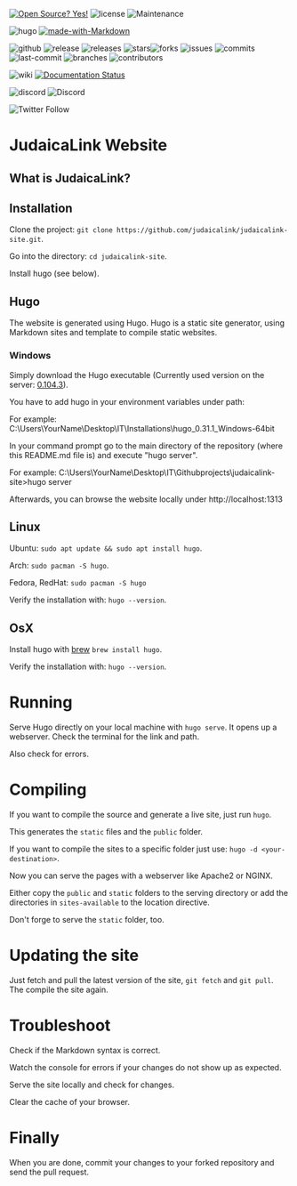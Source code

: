 [![Open Source? Yes!](https://badgen.net/badge/Open%20Source%20%3F/Yes%21/blue?icon=github)](https://github.com/Naereen/badges/)
![license](https://badgen.net/badge/license/MIT/blue)
![Maintenance](https://img.shields.io/maintenance/yes/2022)

![hugo](https://img.shields.io/badge/hugo-v0.104.3-green?style=plastic&logo=hugo&link=https://github.com/gohugoio/hugo)
[![made-with-Markdown](https://img.shields.io/badge/Made%20with-Markdown-1f425f.svg)](http://commonmark.org)

![github](https://badgen.net/badge/icon/github?icon=github&label)
![release](https://badgen.net/github/release/judaicalink/judaicalink-site?color=green)
![releases](https://badgen.net/github/releases/judaicalink/judaicalink-site)
![stars](https://badgen.net/github/stars/judaicalink/judaicalink-site)![forks](https://badgen.net/github/forks/judaicalink/judaicalink-site)
![issues](https://badgen.net/github/issues/judaicalink/judaicalink-site)
![commits](https://badgen.net/github/commits/judaicalink/judaicalink-site)
![last-commit](https://badgen.net/github/last-commit/judaicalink/judaicalink-site)
![branches](https://badgen.net/github/branches/judaicalink/judaicalink-site)
![contributors](https://badgen.net/github/contributors/judaicalink/judaicalink-site)

![wiki](https://badgen.net/badge/icon/wiki?icon=wiki&label)
[![Documentation Status](https://readthedocs.org/projects/judaicalink-labs/badge/?version=latest)](http://judaicalink-labs.readthedocs.io/?badge=latest)

![discord](https://badgen.net/badge/icon/discord?icon=discord&label)
![Discord](https://img.shields.io/discord/696646598868074576)

![Twitter Follow](https://img.shields.io/twitter/follow/judaicalink?style=social)

# JudaicaLink Website

## What is JudaicaLink?

## Installation
Clone the project: `git clone https://github.com/judaicalink/judaicalink-site.git`.

Go into the directory: `cd judaicalink-site`.

Install hugo (see below).


## Hugo
The website is generated using Hugo.
Hugo is a static site generator, using Markdown sites and template to compile static websites.

### Windows
Simply download the Hugo executable (Currently used version on the server: [0.104.3](https://github.com/gohugoio/hugo/releases/tag/v0.104.3)).

You have to add hugo in your environment variables under path:

For example: C:\Users\YourName\Desktop\IT\Installations\hugo_0.31.1_Windows-64bit

In your command prompt go to the main directory of the repository (where this README.md file is) and execute "hugo server". 

For example: C:\Users\YourName\Desktop\IT\Githubprojects\judaicalink-site>hugo server

Afterwards, you can browse the website locally under http://localhost:1313

## Linux

Ubuntu: `sudo apt update && sudo apt install hugo`.

Arch: `sudo pacman -S hugo`.

Fedora, RedHat: `sudo pacman -S hugo`

Verify the installation with: `hugo --version`.


## OsX

Install hugo with [brew](https://brew.sh/) `brew install hugo`.

Verify the installation with: `hugo --version`.


# Running

Serve Hugo directly on your local machine with `hugo serve`. It opens up a webserver. Check the terminal for the link and path.

Also check for errors.


# Compiling

If you want to compile the source and generate a live site, just run `hugo`.

This generates the `static` files and the `public` folder.

If you want to compile the sites to a specific folder just use: `hugo -d <your-destination>`.

Now you can serve the pages with a webserver like Apache2 or NGINX.

Either copy the `public` and `static` folders to the serving directory or add the directories in `sites-available` to the location directive.

Don't forge to serve the `static` folder, too.


# Updating the site

Just fetch and pull the latest version of the site, `git fetch` and `git pull`.
The compile the site again.


# Troubleshoot

Check if the Markdown syntax is correct.

Watch the console for errors if your changes do not show up as expected.

Serve the site locally and check for changes.

Clear the cache of your browser.


# Finally

When you are done, commit your changes to your forked repository and send the pull request.

